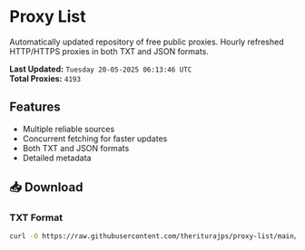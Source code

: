 # Proxy List

Automatically updated repository of free public proxies. Hourly refreshed HTTP/HTTPS proxies in both TXT and JSON formats.

**Last Updated:** `Tuesday 20-05-2025 06:13:46 UTC`  
**Total Proxies:** `4193`

## Features
- Multiple reliable sources
- Concurrent fetching for faster updates
- Both TXT and JSON formats
- Detailed metadata

## 📥 Download

### TXT Format
```bash
curl -O https://raw.githubusercontent.com/theriturajps/proxy-list/main/proxies.txt